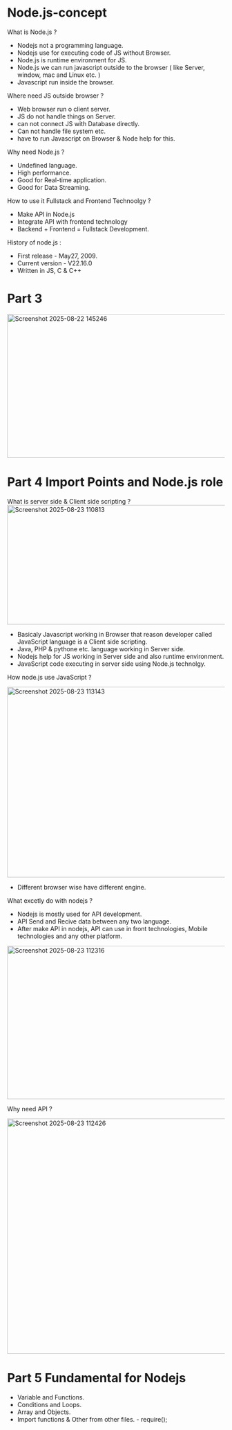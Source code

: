 # Node.js-concept

What is Node.js ? 
- Nodejs not a programming language.
- Nodejs use for executing code of JS without Browser.
- Node.js is runtime environment for JS.
- Node.js we can run javascript outside to the browser ( like Server, window, mac and Linux etc. )
- Javascript run inside the browser.

 Where need JS outside browser ?
 - Web browser run o client server.
 - JS do not handle things on Server.
 - can not connect JS with Database directly.
 - Can not handle file system etc.
 - have to run Javascript on Browser & Node help for this.

Why need Node.js ?
- Undefined language.
- High performance.
- Good for Real-time application.
- Good for Data Streaming.

How to use it Fullstack and Frontend Technoolgy ? 
- Make API in Node.js
- Integrate API with frontend technology
- Backend + Frontend = Fullstack Development.

History of node.js :
- First release - May27, 2009.
- Current version - V22.16.0
- Written in JS, C & C++
# Part 3 
<img width="696" height="332" alt="Screenshot 2025-08-22 145246" src="https://github.com/user-attachments/assets/77ebea56-1be4-44c3-8f70-c4b707329930" />

# Part 4 Import Points and Node.js role
What is server side & Client side scripting ?
<img width="681" height="276" alt="Screenshot 2025-08-23 110813" src="https://github.com/user-attachments/assets/3d7ca16f-9e7c-410d-9d83-bf08d76b9534" />

- Basicaly Javascript working in Browser that reason developer called JavaScript language is a Client side scripting.
- Java, PHP & pythone etc. language working in Server side.
- Nodejs help for JS working in Server side and also runtime environment.
- JavaScript code executing in server side using Node.js technolgy.

How node.js use JavaScript ?

<img width="1168" height="440" alt="Screenshot 2025-08-23 113143" src="https://github.com/user-attachments/assets/37b28872-2310-498e-ad11-a2c3a9aef493" />

- Different browser wise have different engine.

What excetly do with nodejs ?
- Nodejs is mostly used for API development.
- API Send and Recive data between any two language.
- After make API in nodejs, API can use in front technologies, Mobile technologies and any other platform.
<img width="1194" height="354" alt="Screenshot 2025-08-23 112316" src="https://github.com/user-attachments/assets/97a03f77-d4d5-4f91-b4df-14351faa0a8d" />

Why need API ?

<img width="802" height="543" alt="Screenshot 2025-08-23 112426" src="https://github.com/user-attachments/assets/3e30c048-0b02-4b66-9388-1fffafc783a0" />

# Part 5 Fundamental for Nodejs
- Variable and Functions.
- Conditions and Loops.
- Array and Objects.
- Import functions & Other from other files.
          - require();

  
